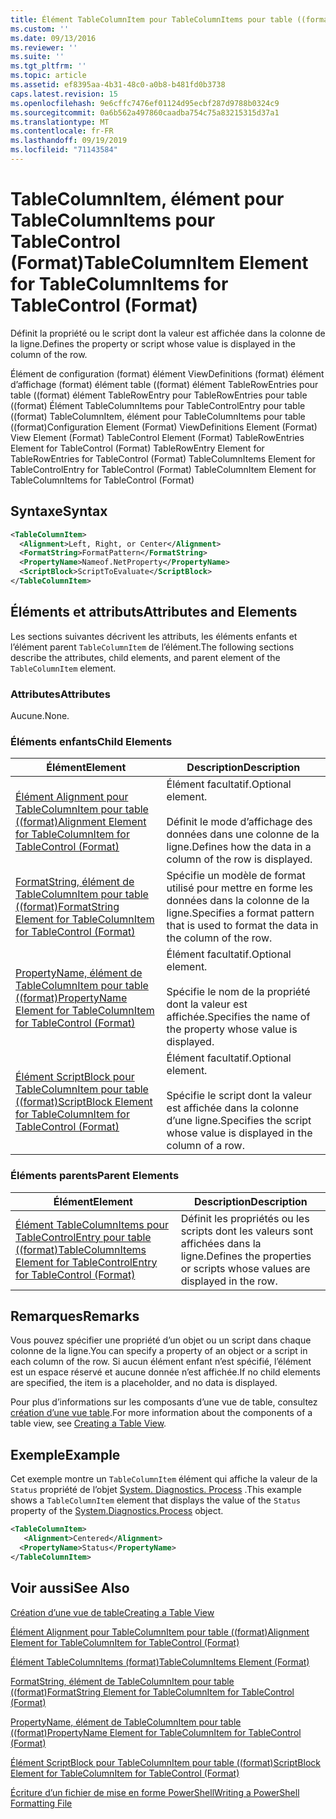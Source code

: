 ```yaml
---
title: Élément TableColumnItem pour TableColumnItems pour table ((format) | Microsoft Docs
ms.custom: ''
ms.date: 09/13/2016
ms.reviewer: ''
ms.suite: ''
ms.tgt_pltfrm: ''
ms.topic: article
ms.assetid: ef8395aa-4b31-48c0-a0b8-b481fd0b3738
caps.latest.revision: 15
ms.openlocfilehash: 9e6cffc7476ef01124d95ecbf287d9788b0324c9
ms.sourcegitcommit: 0a6b562a497860caadba754c75a83215315d37a1
ms.translationtype: MT
ms.contentlocale: fr-FR
ms.lasthandoff: 09/19/2019
ms.locfileid: "71143584"
---
```

# <a name="tablecolumnitem-element-for-tablecolumnitems-for-tablecontrol-format"></a><span data-ttu-id="e73ab-102">TableColumnItem, élément pour TableColumnItems pour TableControl (Format)</span><span class="sxs-lookup"><span data-stu-id="e73ab-102">TableColumnItem Element for TableColumnItems for TableControl (Format)</span></span>

<span data-ttu-id="e73ab-103">Définit la propriété ou le script dont la valeur est affichée dans la colonne de la ligne.</span><span class="sxs-lookup"><span data-stu-id="e73ab-103">Defines the property or script whose value is displayed in the column of the row.</span></span>

<span data-ttu-id="e73ab-104">Élément de configuration (format) élément ViewDefinitions (format) élément d’affichage (format) élément table ((format) élément TableRowEntries pour table ((format) élément TableRowEntry pour TableRowEntries pour table ((format) Élément TableColumnItems pour TableControlEntry pour table ((format) TableColumnItem, élément pour TableColumnItems pour table ((format)</span><span class="sxs-lookup"><span data-stu-id="e73ab-104">Configuration Element (Format) ViewDefinitions Element (Format) View Element (Format) TableControl Element (Format) TableRowEntries Element for TableControl (Format) TableRowEntry Element for TableRowEntries for TableControl (Format) TableColumnItems Element for TableControlEntry for TableControl (Format) TableColumnItem Element for TableColumnItems for TableControl (Format)</span></span>

## <a name="syntax"></a><span data-ttu-id="e73ab-105">Syntaxe</span><span class="sxs-lookup"><span data-stu-id="e73ab-105">Syntax</span></span>

```xml
<TableColumnItem>
  <Alignment>Left, Right, or Center</Alignment>
  <FormatString>FormatPattern</FormatString>
  <PropertyName>Nameof.NetProperty</PropertyName>
  <ScriptBlock>ScriptToEvaluate</ScriptBlock>
</TableColumnItem>
```

## <a name="attributes-and-elements"></a><span data-ttu-id="e73ab-106">Éléments et attributs</span><span class="sxs-lookup"><span data-stu-id="e73ab-106">Attributes and Elements</span></span>

<span data-ttu-id="e73ab-107">Les sections suivantes décrivent les attributs, les éléments enfants et l’élément parent `TableColumnItem` de l’élément.</span><span class="sxs-lookup"><span data-stu-id="e73ab-107">The following sections describe the attributes, child elements, and parent element of the `TableColumnItem` element.</span></span>

### <a name="attributes"></a><span data-ttu-id="e73ab-108">Attributes</span><span class="sxs-lookup"><span data-stu-id="e73ab-108">Attributes</span></span>

<span data-ttu-id="e73ab-109">Aucune.</span><span class="sxs-lookup"><span data-stu-id="e73ab-109">None.</span></span>

### <a name="child-elements"></a><span data-ttu-id="e73ab-110">Éléments enfants</span><span class="sxs-lookup"><span data-stu-id="e73ab-110">Child Elements</span></span>

|<span data-ttu-id="e73ab-111">Élément</span><span class="sxs-lookup"><span data-stu-id="e73ab-111">Element</span></span>|<span data-ttu-id="e73ab-112">Description</span><span class="sxs-lookup"><span data-stu-id="e73ab-112">Description</span></span>|
|-------------|-----------------|
|[<span data-ttu-id="e73ab-113">Élément Alignment pour TableColumnItem pour table ((format)</span><span class="sxs-lookup"><span data-stu-id="e73ab-113">Alignment Element for TableColumnItem for TableControl (Format)</span></span>](./alignment-element-for-tablecolumnitem-for-tablecontrol-format.md)|<span data-ttu-id="e73ab-114">Élément facultatif.</span><span class="sxs-lookup"><span data-stu-id="e73ab-114">Optional element.</span></span><br /><br /> <span data-ttu-id="e73ab-115">Définit le mode d’affichage des données dans une colonne de la ligne.</span><span class="sxs-lookup"><span data-stu-id="e73ab-115">Defines how the data in a column of the row is displayed.</span></span>|
|[<span data-ttu-id="e73ab-116">FormatString, élément de TableColumnItem pour table ((format)</span><span class="sxs-lookup"><span data-stu-id="e73ab-116">FormatString Element for TableColumnItem for TableControl (Format)</span></span>](./formatstring-element-for-tablecolumnitem-for-tablecontrol-format.md)|<span data-ttu-id="e73ab-117">Spécifie un modèle de format utilisé pour mettre en forme les données dans la colonne de la ligne.</span><span class="sxs-lookup"><span data-stu-id="e73ab-117">Specifies a format pattern that is used to format the data in the column of the row.</span></span>|
|[<span data-ttu-id="e73ab-118">PropertyName, élément de TableColumnItem pour table ((format)</span><span class="sxs-lookup"><span data-stu-id="e73ab-118">PropertyName Element for TableColumnItem for TableControl (Format)</span></span>](./propertyname-element-for-tablecolumnitem-for-tablecontrol-format.md)|<span data-ttu-id="e73ab-119">Élément facultatif.</span><span class="sxs-lookup"><span data-stu-id="e73ab-119">Optional element.</span></span><br /><br /> <span data-ttu-id="e73ab-120">Spécifie le nom de la propriété dont la valeur est affichée.</span><span class="sxs-lookup"><span data-stu-id="e73ab-120">Specifies the name of the property whose value is displayed.</span></span>|
|[<span data-ttu-id="e73ab-121">Élément ScriptBlock pour TableColumnItem pour table ((format)</span><span class="sxs-lookup"><span data-stu-id="e73ab-121">ScriptBlock Element for TableColumnItem for TableControl (Format)</span></span>](./scriptblock-element-for-tablecolumnitem-for-tablecontrol-format.md)|<span data-ttu-id="e73ab-122">Élément facultatif.</span><span class="sxs-lookup"><span data-stu-id="e73ab-122">Optional element.</span></span><br /><br /> <span data-ttu-id="e73ab-123">Spécifie le script dont la valeur est affichée dans la colonne d’une ligne.</span><span class="sxs-lookup"><span data-stu-id="e73ab-123">Specifies the script whose value is displayed in the column of a row.</span></span>|

### <a name="parent-elements"></a><span data-ttu-id="e73ab-124">Éléments parents</span><span class="sxs-lookup"><span data-stu-id="e73ab-124">Parent Elements</span></span>

|<span data-ttu-id="e73ab-125">Élément</span><span class="sxs-lookup"><span data-stu-id="e73ab-125">Element</span></span>|<span data-ttu-id="e73ab-126">Description</span><span class="sxs-lookup"><span data-stu-id="e73ab-126">Description</span></span>|
|-------------|-----------------|
|[<span data-ttu-id="e73ab-127">Élément TableColumnItems pour TableControlEntry pour table ((format)</span><span class="sxs-lookup"><span data-stu-id="e73ab-127">TableColumnItems Element for TableControlEntry for TableControl (Format)</span></span>](./tablecolumnitems-element-for-tablerowentry-for-tablecontrol-format.md)|<span data-ttu-id="e73ab-128">Définit les propriétés ou les scripts dont les valeurs sont affichées dans la ligne.</span><span class="sxs-lookup"><span data-stu-id="e73ab-128">Defines the properties or scripts whose values are displayed in the row.</span></span>|

## <a name="remarks"></a><span data-ttu-id="e73ab-129">Remarques</span><span class="sxs-lookup"><span data-stu-id="e73ab-129">Remarks</span></span>

<span data-ttu-id="e73ab-130">Vous pouvez spécifier une propriété d’un objet ou un script dans chaque colonne de la ligne.</span><span class="sxs-lookup"><span data-stu-id="e73ab-130">You can specify a property of an object or a script in each column of the row.</span></span> <span data-ttu-id="e73ab-131">Si aucun élément enfant n’est spécifié, l’élément est un espace réservé et aucune donnée n’est affichée.</span><span class="sxs-lookup"><span data-stu-id="e73ab-131">If no child elements are specified, the item is a placeholder, and no data is displayed.</span></span>

<span data-ttu-id="e73ab-132">Pour plus d’informations sur les composants d’une vue de table, consultez [création d’une vue table](./creating-a-table-view.md).</span><span class="sxs-lookup"><span data-stu-id="e73ab-132">For more information about the components of a table view, see [Creating a Table View](./creating-a-table-view.md).</span></span>

## <a name="example"></a><span data-ttu-id="e73ab-133">Exemple</span><span class="sxs-lookup"><span data-stu-id="e73ab-133">Example</span></span>

<span data-ttu-id="e73ab-134">Cet exemple montre un `TableColumnItem` élément qui affiche la valeur de la `Status` propriété de l’objet [System. Diagnostics. Process](/dotnet/api/System.Diagnostics.Process) .</span><span class="sxs-lookup"><span data-stu-id="e73ab-134">This example shows a `TableColumnItem` element that displays the value of the `Status` property of the [System.Diagnostics.Process](/dotnet/api/System.Diagnostics.Process) object.</span></span>

```xml
<TableColumnItem>
   <Alignment>Centered</Alignment>
  <PropertyName>Status</PropertyName>
</TableColumnItem>

```

## <a name="see-also"></a><span data-ttu-id="e73ab-135">Voir aussi</span><span class="sxs-lookup"><span data-stu-id="e73ab-135">See Also</span></span>

[<span data-ttu-id="e73ab-136">Création d’une vue de table</span><span class="sxs-lookup"><span data-stu-id="e73ab-136">Creating a Table View</span></span>](./creating-a-table-view.md)

[<span data-ttu-id="e73ab-137">Élément Alignment pour TableColumnItem pour table ((format)</span><span class="sxs-lookup"><span data-stu-id="e73ab-137">Alignment Element for TableColumnItem for TableControl (Format)</span></span>](./alignment-element-for-tablecolumnitem-for-tablecontrol-format.md)

[<span data-ttu-id="e73ab-138">Élément TableColumnItems (format)</span><span class="sxs-lookup"><span data-stu-id="e73ab-138">TableColumnItems Element (Format)</span></span>](./tablecolumnitems-element-for-tablerowentry-for-tablecontrol-format.md)

[<span data-ttu-id="e73ab-139">FormatString, élément de TableColumnItem pour table ((format)</span><span class="sxs-lookup"><span data-stu-id="e73ab-139">FormatString Element for TableColumnItem for TableControl (Format)</span></span>](./formatstring-element-for-tablecolumnitem-for-tablecontrol-format.md)

[<span data-ttu-id="e73ab-140">PropertyName, élément de TableColumnItem pour table ((format)</span><span class="sxs-lookup"><span data-stu-id="e73ab-140">PropertyName Element for TableColumnItem for TableControl (Format)</span></span>](./propertyname-element-for-tablecolumnitem-for-tablecontrol-format.md)

[<span data-ttu-id="e73ab-141">Élément ScriptBlock pour TableColumnItem pour table ((format)</span><span class="sxs-lookup"><span data-stu-id="e73ab-141">ScriptBlock Element for TableColumnItem for TableControl (Format)</span></span>](./scriptblock-element-for-tablecolumnitem-for-tablecontrol-format.md)

[<span data-ttu-id="e73ab-142">Écriture d’un fichier de mise en forme PowerShell</span><span class="sxs-lookup"><span data-stu-id="e73ab-142">Writing a PowerShell Formatting File</span></span>](./writing-a-powershell-formatting-file.md)
